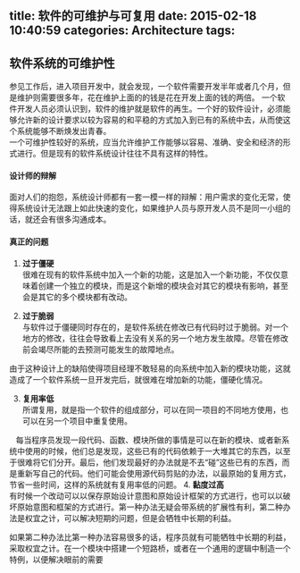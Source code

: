 title: 软件的可维护与可复用
date: 2015-02-18 10:40:59
categories: Architecture
tags: 
---

## 软件系统的可维护性
   参见工作后，进入项目开发中，就会发现，一个软件需要开发半年或者几个月，但是维护则需要很多年，花在维护上面的的钱是花在开发上面的钱的两倍。
   一个软件开发人员必须认识到，软件的维护就是软件的再生。一个好的软件设计，必须能够允许新的设计要求以较为容易的和平稳的方式加入到已有的系统中去，从而使这个系统能够不断焕发出青春。  
     一个可维护性较好的系统，应当允许维护工作能够以容易、准确、安全和经济的形式进行。但是现有的软件系统设计往往不具有这样的特性。
<!--more-->

#### 设计师的辩解

   面对人们的抱怨，系统设计师都有一套一模一样的辩解：用户需求的变化无常，使得系统设计无法跟上如此快速的变化，如果维护人员与原开发人员不是同一小组的话，就还会有很多沟通成本。  

#### 真正的问题

1. **过于僵硬**  
  很难在现有的软件系统中加入一个新的功能，这是加入一个新功能，不仅仅意味着创建一个独立的模块，而是这个新增的模块会对其它的模块有影响，甚至会是其它的多个模块都有改动。
  
2. **过于脆弱**  
与软件过于僵硬同时存在的，是软件系统在修改已有代码时过于脆弱。对一个地方的修改，往往会导致看上去没有关系的另一个地方发生故障。尽管在修改前会竭尽所能的去预测可能发生的故障地点。

  由于这种设计上的缺陷使得项目经理不敢轻易的向系统中加入新的模块功能，这就造成了一个软件系统一旦开发完后，就很难在增加新的功能，僵硬化情况。
  
3. **复用率低**  
所谓复用，就是指一个软件的组成部分，可以在同一项目的不同地方使用，也可以在另一个项目中重复使用。  

&nbsp;&nbsp;&nbsp;每当程序员发现一段代码、函数、模块所做的事情是可以在新的模块、或者新系统中使用的时候，他们总是发现，这些已有的代码依赖于一大堆其它的东西，以至于很难将它们分开。最后，他们发现最好的办法就是不去“碰”这些已有的东西，而是重新写自己的代码。他们可能会使用源代码剪贴的办法，以最原始的复用方式，节省一些时间，这样的系统就有复用率低的问题。
4. **黏度过高**  
有时候一个改动可以以保存原始设计意图和原始设计框架的方式进行，也可以以破坏原始意图和框架的方式进行。第一种办法无疑会带系统的扩展性有利，第二种办法是权宜之计，可以解决短期的问题，但是会牺牲中长期的利益。  

如果第二种办法比第一种办法容易很多的话，程序员就有可能牺牲中长期的利益，采取权宜之计。在一个模块中搭建一个短路桥，或者在一个通用的逻辑中制造一个特例，以便解决眼前的需要

